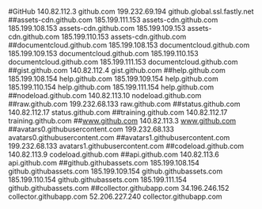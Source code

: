 #GitHub
140.82.112.3 github.com
199.232.69.194 github.global.ssl.fastly.net
##assets-cdn.github.com
185.199.111.153 assets-cdn.github.com
185.199.108.153 assets-cdn.github.com
185.199.109.153 assets-cdn.github.com
185.199.110.153 assets-cdn.github.com
##documentcloud.github.com
185.199.108.153 documentcloud.github.com
185.199.109.153 documentcloud.github.com
185.199.110.153 documentcloud.github.com
185.199.111.153 documentcloud.github.com
##gist.github.com
140.82.112.4 gist.github.com
##help.github.com
185.199.108.154 help.github.com
185.199.109.154 help.github.com
185.199.110.154 help.github.com
185.199.111.154 help.github.com
##nodeload.github.com
140.82.113.10 nodeload.github.com
##raw.github.com
199.232.68.133 raw.github.com
##status.github.com
140.82.112.17 status.github.com
##training.github.com
140.82.112.17 training.github.com
##www.github.com
140.82.113.3 www.github.com
##avatars0.githubusercontent.com
199.232.68.133 avatars0.githubusercontent.com
##avatars1.githubusercontent.com
199.232.68.133 avatars1.githubusercontent.com
##codeload.github.com
140.82.113.9 codeload.github.com
##api.github.com
140.82.113.6 api.github.com
##github.githubassets.com
185.199.108.154 github.githubassets.com
185.199.109.154 github.githubassets.com
185.199.110.154 github.githubassets.com
185.199.111.154 github.githubassets.com
##collector.githubapp.com
34.196.246.152 collector.githubapp.com
52.206.227.240 collector.githubapp.com

